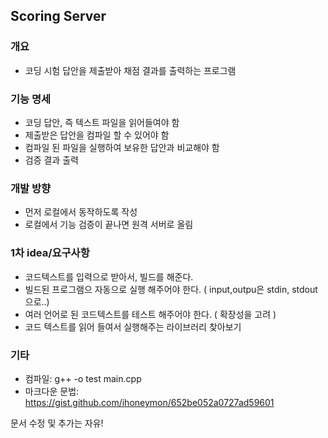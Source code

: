 ## Scoring Server

### 개요
- 코딩 시험 답안을 제출받아 채점 결과를 출력하는 프로그램

### 기능 명세
- 코딩 답안, 즉 텍스트 파일을 읽어들여야 함
- 제출받은 답안을 컴파일 할 수 있어야 함
- 컴파일 된 파일을 실행하여 보유한 답안과 비교해야 함
- 검증 결과 출력

### 개발 방향
- 먼저 로컬에서 동작하도록 작성
- 로컬에서 기능 검증이 끝나면 원격 서버로 올림

### 1차 idea/요구사항
- 코드텍스트를 입력으로 받아서, 빌드를 해준다.
- 빌드된 프로그램으 자동으로 실행 해주어야 한다. ( input,outpu은 stdin, stdout으로..)
- 여러 언어로 된 코드텍스트를 테스트 해주어야 한다. ( 확장성을 고려 )
- 코드 텍스트를 읽어 들여서 실행해주는 라이브러리 찾아보기

### 기타
- 컴파일: g++ -o test main.cpp
- 마크다운 문법: https://gist.github.com/ihoneymon/652be052a0727ad59601

문서 수정 및 추가는 자유!
